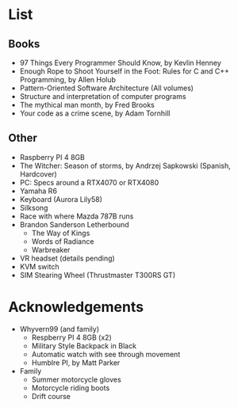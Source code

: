 # List

## Books

- 97 Things Every Programmer Should Know, by Kevlin Henney
- Enough Rope to Shoot Yourself in the Foot: Rules for C and C++ Programming, by Allen Holub
- Pattern-Oriented Software Architecture (All volumes)
- Structure and interpretation of computer programs
- The mythical man month, by Fred Brooks
- Your code as a crime scene, by Adam Tornhill

## Other

- Raspberry PI 4 8GB
- The Witcher: Season of storms, by Andrzej Sapkowski (Spanish, Hardcover)
- PC: Specs around a RTX4070 or RTX4080
- Yamaha R6
- Keyboard (Aurora Lily58)
- Silksong
- Race with where Mazda 787B runs
- Brandon Sanderson Letherbound
    - The Way of Kings
    - Words of Radiance
    - Warbreaker
- VR headset (details pending)
- KVM switch
- SIM Stearing Wheel (Thrustmaster T300RS GT)

# Acknowledgements

- Whyvern99 (and family)
    - Respberry PI 4 8GB (x2)
    - Military Style Backpack in Black
    - Automatic watch with see through movement
    - Humblre PI, by Matt Parker
- Family
    - Summer motorcycle gloves
    - Motorcycle riding boots
    - Drift course

